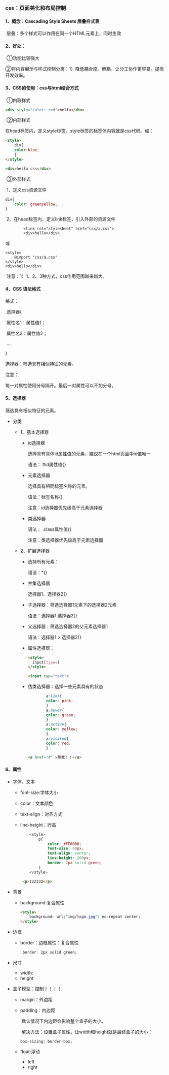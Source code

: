 ### css：页面美化和布局控制

#### 1、概念：Cascading Style Sheets 层叠样式表

​	层叠：多个样式可以作用在同一个HTML元素上，同时生效

#### 2、好处：

​		①功能比较强大

​		②将内容展示与样式控制分离：1）降低耦合度。解耦。让分工协作更容易。提高开发效率。

#### 3、CSS的使用：css与html结合方式

​		①内联样式

```html 
<div style="color: red">hello</div>
```

​		②内部样式

在head标签内，定义style标签，style标签的标签体内容就是css代码。如：

```html
<style>
	div{
	color:blue;
	}
</style>
```



```html
<div>hello css</div>
```

​		③外部样式

​				1、定义css资源文件

```css
div{
    color: greenyellow;
}
```

​				2、在head标签内，定义link标签，引入外部的资源文件

```
        <link rel="stylesheet" href="css/a.css">
        <div>hello</div>
```

或

```
<style>
	@import "css/a.css"
</style>
<div>hello</div>
```



​		注意：1）1、2、3种方式，css作用范围越来越大。



#### 4、CSS 语法格式

格式：

​		选择器{

​			属性名1：属性值1；

​			属性名2：属性值2；

​					....

}

选择器：筛选具有相似特征的元素。

注意：

每一对属性使用分号隔开。最后一对属性可以不加分号。

#### 5、选择器

筛选具有相似特征的元素。

* 分类

  * 1、基本选择器

    * id选择器

      选择具有具体id属性值的元素，建议在一个html页面中id值唯一

      语法： #id属性值{}

    * 元素选择器

      选择具有相同标签名称的元素。

      语法：标签名称{}

      注意：id选择器优先级高于元素选择器

    * 类选择器

      语法： .class属性值{}

      注意：类选择器优先级高于元素选择器

  * 2、扩展选择器

    * 选择所有元素：

      语法：*{}

    * 并集选择器

      选择器1，选择器2{}

    * 子选择器：筛选选择器1元素下的选择器2元素

      语法：选择器1 选择器2{}

    * 父选择器：筛选选择器2的父元素选择器1

      语法：选择器1 > 选择器2{}

    * 属性选择器：

      ```html
      <style>
      	input[type=]
      </style>
      
      <input typ="text">
      ```

    * 伪类选择器：选择一些元素具有的状态

      ```css
              a:link{
              color: pink;
              }
              a:hover{
              color: green;
              }
              a:active{
              color: yellow;
              }
              a:visited{
              color: red;
              }
      ```

      ```html
      <a href="#" >那我！！</a>
      ```

#### 6、属性

* 字体、文本

  * font-size:字体大小

  * color：文本颜色

  * text-align：对齐方式

  * line-height：行高

    ```css
        <style>
            p{
                color: #FF0000;
                font-size: 40px;
                text-align: center;
                line-height: 200px;
                border: 2px solid green;
            }
        </style>
    ```

    ```html
     <p>122333</p>
    ```

* 背景

  * background:复合属性 

    ```html
    <style>
        background: url("img/logo.jpg") no-repeat center;
    </style>
    ```

    

* 边框

  * border：边框属性：复合属性

    ```css
     border: 2px solid green;
    ```

* 尺寸

  * width:
  * height

* 盒子模型：控制！！！！

  * margin：外边距

  * padding：内边距

    ​		默认情况下内边距会影响整个盒子的大小。

    ​		解决方法：设置盒子属性，让width和height就是最终盒子的大小：

    ```
    box-sizing: border-box;
    ```

  * float:浮动

    * left
    * right